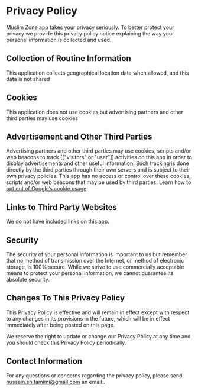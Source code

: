# Privacy Policy

Muslim Zone app takes your privacy seriously. To better protect your privacy we provide this privacy policy notice explaining the way your personal information is collected and used.


## Collection of Routine Information

This application collects geographical location data when allowed, and this data is not shared

## Cookies

This application does not use cookies,but advertising partners and other third parties may use cookies

## Advertisement and Other Third Parties

Advertising partners and other third parties may use cookies, scripts and/or web beacons to track [["visitors" or "user"]] activities on this app in order to display advertisements and other useful information. Such tracking is done directly by the third parties through their own servers and is subject to their own privacy policies. This app has no access or control over these cookies, scripts and/or web beacons that may be used by third parties. Learn how to [opt out of Google’s cookie usage](http://www.google.com/privacy_ads.html).


## Links to Third Party Websites

We do not have included links on this app.


## Security

The security of your personal information is important to us but remember that no method of transmission over the Internet, or method of electronic storage, is 100% secure. While we strive to use commercially acceptable means to protect your personal information, we cannot guarantee its absolute security.


## Changes To This Privacy Policy

This Privacy Policy is effective and will remain in effect except with respect to any changes in its provisions in the future, which will be in effect immediately after being posted on this page.

We reserve the right to update or change our Privacy Policy at any time and you should check this Privacy Policy periodically.


## Contact Information

For any questions or concerns regarding the privacy policy, please send hussain.sh.tamimi@gmail.com an email .
